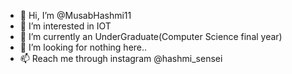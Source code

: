 - 👋 Hi, I’m @MusabHashmi11
- 👀 I’m interested in IOT
- 🌱 I’m currently an UnderGraduate(Computer Science final year)
- 💞️ I’m looking for nothing here..
- 📫 Reach me through instagram @hashmi_sensei

<!---
MusabHashmi11/MusabHashmi11 is a ✨ special ✨ repository because its `README.md` (this file) appears on your GitHub profile.
You can click the Preview link to take a look at your changes.
--->
